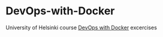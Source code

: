 # DevOps-with-Docker
University of Helsinki course [DevOps with Docker](https://devopswithdocker.com/) excercises
